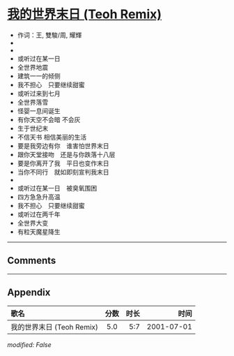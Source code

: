 # [我的世界末日 (Teoh Remix)](https://music.163.com/song?id=26075102)

* 作词：王, 雙駿/周, 耀輝
*
*
* 或听过在某一日
* 全世界地震
* 建筑一一的倾侧
* 我不担心　只要继续甜蜜
* 或听过来到七月
* 全世界落雪
* 怪婴一息间诞生
* 有你天空不会暗  不会灰
* 生于世纪末
* 不信天书  相信美丽的生活
* 要是我旁边有你　谁害怕世界末日
* 跟你天堂接吻　还是与你跌落十八层
* 要是你离开了我　平日也变作末日
* 当你不同行　就如即刻宣判我末日
* 
* 或听过在某一日　被臭氧围困
* 四方急急升高温
* 我不担心　只要继续甜蜜
* 或听过在两千年
* 全世界大变
* 有粒天魔星降生


---

## Comments


---

## Appendix

|歌名|分数|时长|时间|
|:---|:---:|---:|---:|
|我的世界末日 (Teoh Remix)|5.0|5:7|2001-07-01

*modified: False*